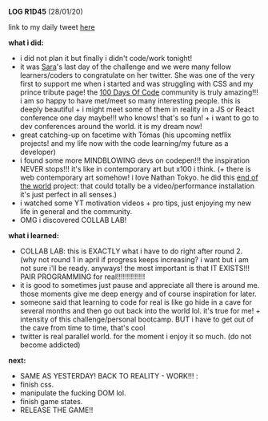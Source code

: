 **LOG R1D45** (28/01/20)

link to my daily tweet [here](https://twitter.com/Nightcoder2/status/1222037339985281024)

**what i did:**

- i did not plan it but finally i didn't code/work tonight! 
- it was [Sara](https://twitter.com/DetentionTech)'s last day of the challenge and we were many fellow learners/coders to congratulate on her twitter. She was one of the very first to support me when i started and was struggling with CSS and my prince tribute page! 
the [100 Days Of Code](https://www.100daysofcode.com/) community is truly amazing!!! i am so happy to have met/meet so many interesting people. this is deeply beautiful + i might meet some of them in reality in a JS or React conference one day maybe!!! who knows! that's so fun! + i want to go to dev conferences around the world. it is my dream now!
- great catching-up on facetime with Tómas (his upcoming netflix projects! and my life now with the code learning/my future as a developer) 
- i found some more MINDBLOWING devs on codepen!!! the inspiration NEVER stops!!! it's like in contemporary art but x100 i think. (+ there is web contemporary art somehow! i love Nathan Tokyo. he did this [end of the world](http://eotw.nathan.tokyo/) project: that could totally be a video/performance installation it's just perfect in all senses.)
- i watched some YT  motivation videos + pro tips, just enjoying my new life in general and the community.
- OMG i discovered COLLAB LAB!

**what i learned:**

- COLLAB LAB: this is EXACTLY what i have to do right after round 2. (why not round 1 in april if progress keeps increasing? 
i want but i am not sure i'll be ready. anyways! the most important is that IT EXISTS!!! PAIR PROGRAMMING  for real!!!!!!!!!!!!!! 
- it is good to sometimes just pause and appreciate all there is around me. those moments give me deep energy and of course inspiration for later.
- someone said that learning to code for real is like go hide in a cave for several months and then go out back into the world lol. it's true for me! + intensity of this challenge/personal bootcamp. BUT i have to get out of the cave from time to time, that's cool 
- twitter is real parallel world. for the moment i enjoy it so much. (do not become addicted)

**next:**

- SAME AS YESTERDAY! BACK TO REALITY - WORK!!! :
- finish css.
- manipulate the fucking DOM lol.
- finish game states.
- RELEASE THE GAME!!
